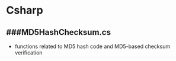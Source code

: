 # Csharp

<script type="text/javascript" src="../js/general.js"></script>

###MD5HashChecksum.cs
---

* functions related to MD5 hash code and MD5-based checksum verification

###